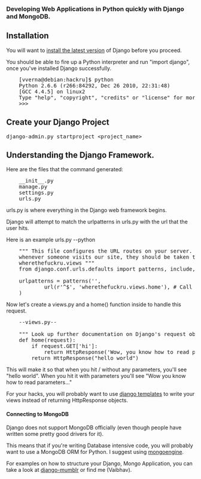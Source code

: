 ### Developing Web Applications in Python quickly with Django and MongoDB.

## Installation 

You will want to [install the latest version](https://docs.djangoproject.com/en/1.4/intro/install) of Django before you proceed.

You should be able to fire up a Python interpreter and run "import django", once you've installed Django successfully.
<pre>
	[vverna@debian:hackru]$ python
	Python 2.6.6 (r266:84292, Dec 26 2010, 22:31:48) 
	[GCC 4.4.5] on linux2
	Type "help", "copyright", "credits" or "license" for more information.
	>>> 
</pre>

## Create your Django Project

<tt> django-admin.py startproject <project_name> </tt>

## Understanding the Django Framework.

Here are the files that the command generated:
<pre>
	__init__.py  
	manage.py  
	settings.py
	urls.py
</pre>

urls.py is where everything in the Django web framework begins. 

Django will attempt to match the urlpatterns in urls.py with the url that the user hits.

Here is an example urls.py
--python
<pre>
	""" This file configures the URL routes on your server. Currently it tells you that
	whenever someone visits our site, they should be taken to the home() function in 
	wherethefuckru.views """
	from django.conf.urls.defaults import patterns, include, url

	urlpatterns = patterns('',
			url(r'^$', 'wherethefuckru.views.home'), # Call the mapbook.views.home() function when someone visits /
	)
</pre>

Now let's create a views.py and a home() function inside to handle this request.

<pre>
	--views.py--

	""" Look up further documentation on Django's request object: https://docs.djangoproject.com/en/dev/ref/request-response/ """
	def home(request):
		if request.GET['hi']:
			return HttpResponse('Wow, you know how to read parameters from the URL')
		return HttpResponse("hello world")
</pre>

This will make it so that when you hit / without any parameters, you'll see "hello world".
When you hit it with parameters you'll see "Wow you know how to read parameters..."

For your hacks, you will probably want to use [django templates](http://www.djangobook.com/en/beta/chapter04/) to write your views instead of returning HttpResponse objects.

#### Connecting to MongoDB

Django does not support MongoDB officially (even though people have written some pretty good drivers for it).

This means that if you're writing Database intensive code, you will probably want to use a MongoDB ORM for Python. I suggest using [mongoengine](https://github.com/hmarr/mongoengine).

For examples on how to structure your Django, Mongo Application, you can take a look at [django-mumblr](https://github.com/hmarr/django-mumblr) or find me (Vaibhav).
